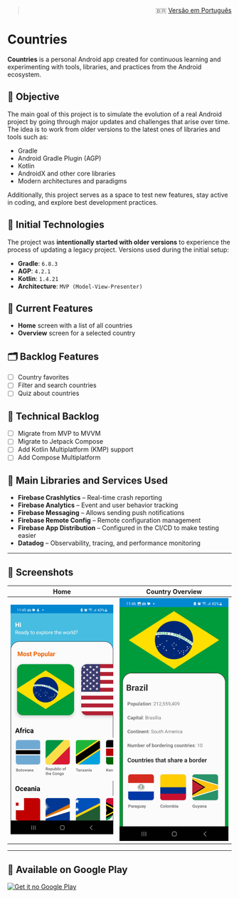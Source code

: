 > <p style="text-align: right;">
>   🇧🇷 <a href="README.pt.md">Versão em Português</a>
> </p>

# Countries

**Countries** is a personal Android app created for continuous learning and experimenting with tools, libraries, and practices from the Android ecosystem.

## 🎯 Objective

The main goal of this project is to simulate the evolution of a real Android project by going through major updates and challenges that arise over time. The idea is to work from older versions to the latest ones of libraries and tools such as:

- Gradle
- Android Gradle Plugin (AGP)
- Kotlin
- AndroidX and other core libraries
- Modern architectures and paradigms

Additionally, this project serves as a space to test new features, stay active in coding, and explore best development practices.

## 🔧 Initial Technologies

The project was **intentionally started with older versions** to experience the process of updating a legacy project. Versions used during the initial setup:

- **Gradle**: `6.8.3`
- **AGP**: `4.2.1`
- **Kotlin**: `1.4.21`
- **Architecture**: `MVP (Model-View-Presenter)`

## 🧪 Current Features

- **Home** screen with a list of all countries
- **Overview** screen for a selected country

## 🗂️ Backlog Features

- [ ] Country favorites
- [ ] Filter and search countries
- [ ] Quiz about countries

## 🚧 Technical Backlog

- [ ] Migrate from MVP to MVVM
- [ ] Migrate to Jetpack Compose
- [ ] Add Kotlin Multiplatform (KMP) support
- [ ] Add Compose Multiplatform

## 🧰 Main Libraries and Services Used

- **Firebase Crashlytics** – Real-time crash reporting
- **Firebase Analytics** – Event and user behavior tracking
- **Firebase Messaging** – Allows sending push notifications
- **Firebase Remote Config** – Remote configuration management
- **Firebase App Distribution** – Configured in the CI/CD to make testing easier
- **Datadog** – Observability, tracing, and performance monitoring

---

## 📸 Screenshots

| Home | Country Overview |
|--------------|-----------------|
| ![Home](screenshots/home-screen.jpg) | ![Country Overview](screenshots/overview-screen.jpg) |

---

## 🔗 Available on Google Play

<a href="https://play.google.com/store/apps/details?id=br.com.rstudio.countries" target="_blank">
  <img src="https://play.google.com/intl/en_us/badges/static/images/badges/en_badge_web_generic.png" alt="Get it no Google Play">
</a>
